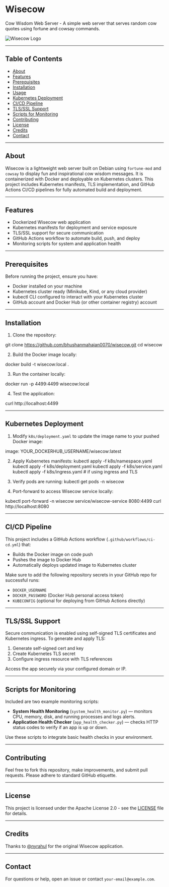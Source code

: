 # Wisecow

Cow Wisdom Web Server - A simple web server that serves random cow quotes using fortune and cowsay commands.

![Wisecow Logo](https://raw.githubusercontent.com/nyrahul/wisecow/main/wisecow-logo.png)

---

## Table of Contents

- [About](#about)
- [Features](#features)
- [Prerequisites](#prerequisites)
- [Installation](#installation)
- [Usage](#usage)
- [Kubernetes Deployment](#kubernetes-deployment)
- [CI/CD Pipeline](#cicd-pipeline)
- [TLS/SSL Support](#tlsssl-support)
- [Scripts for Monitoring](#scripts-for-monitoring)
- [Contributing](#contributing)
- [License](#license)
- [Credits](#credits)
- [Contact](#contact)

---

## About

Wisecow is a lightweight web server built on Debian using `fortune-mod` and `cowsay` to display fun and inspirational cow wisdom messages. It is containerized with Docker and deployable on Kubernetes clusters. This project includes Kubernetes manifests, TLS implementation, and GitHub Actions CI/CD pipelines for fully automated build and deployment.

---

## Features

- Dockerized Wisecow web application
- Kubernetes manifests for deployment and service exposure
- TLS/SSL support for secure communication
- GitHub Actions workflow to automate build, push, and deploy
- Monitoring scripts for system and application health

---

## Prerequisites

Before running the project, ensure you have:

- Docker installed on your machine
- Kubernetes cluster ready (Minikube, Kind, or any cloud provider)
- kubectl CLI configured to interact with your Kubernetes cluster
- GitHub account and Docker Hub (or other container registry) account

---

## Installation

1. Clone the repository:

git clone https://github.com/bhushanmahajan0070/wisecow.git
cd wisecow


2. Build the Docker image locally:

docker build -t wisecow:local .


3. Run the container locally:
   
docker run -p 4499:4499 wisecow:local


4. Test the application:

curl http://localhost:4499


---

## Kubernetes Deployment

1. Modify `k8s/deployment.yaml` to update the image name to your pushed Docker image:

image: YOUR_DOCKERHUB_USERNAME/wisecow:latest

2. Apply Kubernetes manifests:
kubectl apply -f k8s/namespace.yaml
kubectl apply -f k8s/deployment.yaml
kubectl apply -f k8s/service.yaml
kubectl apply -f k8s/ingress.yaml # if using ingress and TLS


3. Verify pods are running:
kubectl get pods -n wisecow


4. Port-forward to access Wisecow service locally:

kubectl port-forward -n wisecow service/wisecow-service 8080:4499
curl http://localhost:8080

---

## CI/CD Pipeline

This project includes a GitHub Actions workflow (`.github/workflows/ci-cd.yml`) that:

- Builds the Docker image on code push
- Pushes the image to Docker Hub
- Automatically deploys updated image to Kubernetes cluster

Make sure to add the following repository secrets in your GitHub repo for successful runs:

- `DOCKER_USERNAME`
- `DOCKER_PASSWORD` (Docker Hub personal access token)
- `KUBECONFIG` (optional for deploying from GitHub Actions directly)

---

## TLS/SSL Support

Secure communication is enabled using self-signed TLS certificates and Kubernetes ingress. To generate and apply TLS:

1. Generate self-signed cert and key
2. Create Kubernetes TLS secret
3. Configure ingress resource with TLS references

Access the app securely via your configured domain or IP.

---

## Scripts for Monitoring

Included are two example monitoring scripts:

- **System Health Monitoring** (`system_health_monitor.py`) — monitors CPU, memory, disk, and running processes and logs alerts.
- **Application Health Checker** (`app_health_checker.py`) — checks HTTP status codes to verify if an app is up or down.

Use these scripts to integrate basic health checks in your environment.

---

## Contributing

Feel free to fork this repository, make improvements, and submit pull requests. Please adhere to standard GitHub etiquette.

---

## License

This project is licensed under the Apache License 2.0 - see the [LICENSE](LICENSE) file for details.

---

## Credits

Thanks to [@nyrahul](https://github.com/nyrahul) for the original Wisecow application.

---

## Contact

For questions or help, open an issue or contact `your-email@example.com`.



